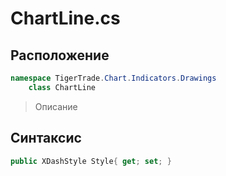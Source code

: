 
# ChartLine.cs
## Расположение
```csharp
namespace TigerTrade.Chart.Indicators.Drawings  
    class ChartLine
```

> Описание

## Синтаксис
```csharp
public XDashStyle Style{ get; set; }
```

